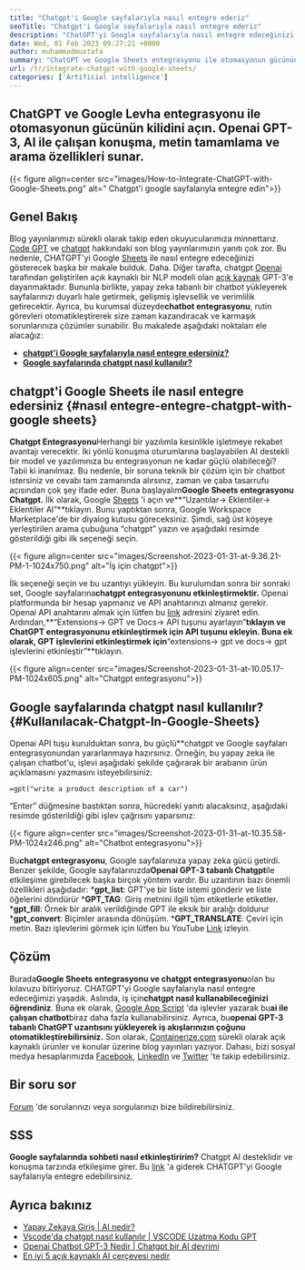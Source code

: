 ```yaml
---
title: "Chatgpt'i Google sayfalarıyla nasıl entegre ederiz" 
seoTitle: "Chatgpt'i Google sayfalarıyla nasıl entegre ederiz" 
description: "ChatGPT'yi Google sayfalarıyla nasıl entegre edeceğinizi öğrenmek için bu kılavuzu izleyin. CHATGPT adlı yapay zeka tabanlı chatbot ile çarşaflarınızı zenginleştirin." 
date: Wed, 01 Feb 2023 09:27:21 +0000
author: muhammadmustafa
summary: "ChatGPT ve Google Sheets entegrasyonu ile otomasyonun gücünün kilidini açın. Openai GPT-3, AI ile çalışan konuşma, metin tamamlama & amp; Arama özellikleri." 
url: /tr/integrate-chatgpt-with-google-sheets/
categories: ['Artificial intelligence']
---
```


## ChatGPT ve Google Levha entegrasyonu ile otomasyonun gücünün kilidini açın. Openai GPT-3, AI ile çalışan konuşma, metin tamamlama ve arama özellikleri sunar.

{{< figure align=center src="images/How-to-Integrate-ChatGPT-with-Google-Sheets.png" alt=" Chatgpt'i google sayfalarıyla entegre edin">}}


## Genel Bakış
Blog yayınlarımızı sürekli olarak takip eden okuyucularımıza minnettarız. [Code GPT][1] ve [chatgpt][2] hakkındaki son blog yayınlarımızın yanıtı çok zor. Bu nedenle, CHATGPT'yi Google [Sheets][3] ile nasıl entegre edeceğinizi gösterecek başka bir makale bulduk. Daha. Diğer tarafta, chatgpt [Openai][5] tarafından geliştirilen açık kaynaklı bir NLP modeli olan [açık kaynak][4] GPT-3'e dayanmaktadır.
Bununla birlikte, yapay zeka tabanlı bir chatbot yükleyerek sayfalarınızı duyarlı hale getirmek, gelişmiş işlevsellik ve verimlilik getirecektir. Ayrıca, bu kurumsal düzeyde**chatbot entegrasyonu**, rutin görevleri otomatikleştirerek size zaman kazandıracak ve karmaşık sorunlarınıza çözümler sunabilir.
Bu makalede aşağıdaki noktaları ele alacağız:
* [**chatgpt'i Google sayfalarıyla nasıl entegre edersiniz?**][6]
* [**Google sayfalarında chatgpt nasıl kullanılır?**][7]

## chatgpt'i Google Sheets ile nasıl entegre edersiniz {#nasıl entegre-entegre-chatgpt-with-google sheets}
**Chatgpt Entegrasyonu**Herhangi bir yazılımla kesinlikle işletmeye rekabet avantajı verecektir. İki yönlü konuşma oturumlarına başlayabilen AI destekli bir model ve yazılımınıza bu entegrasyonun ne kadar güçlü olabileceği? Tabii ki inanılmaz. Bu nedenle, bir soruna teknik bir çözüm için bir chatbot istersiniz ve cevabı tam zamanında alırsınız, zaman ve çaba tasarrufu açısından çok şey ifade eder.
Buna başlayalım**Google Sheets entegrasyonu Chatgpt.**
İlk olarak, Google [Sheets][3] 'i açın ve**“Uzantılar-> Eklentiler-> Eklentiler Al”**tıklayın. Bunu yaptıktan sonra, Google Workspace Marketplace'de bir diyalog kutusu göreceksiniz. Şimdi, sağ üst köşeye yerleştirilen arama çubuğuna “chatgpt” yazın ve aşağıdaki resimde gösterildiği gibi ilk seçeneği seçin.

{{< figure align=center src="images/Screenshot-2023-01-31-at-9.36.21-PM-1-1024x750.png" alt="İş için chatgpt">}}

İlk seçeneği seçin ve bu uzantıyı yükleyin. Bu kurulumdan sonra bir sonraki set, Google sayfalarına**chatgpt entegrasyonunu etkinleştirmektir.**
Openai platformunda bir hesap yapmanız ve API anahtarınızı almanız gerekir. Openai API anahtarını almak için lütfen bu [link][1] adresini ziyaret edin.
Ardından,**“Extensions-> GPT ve Docs-> API tuşunu ayarlayın”**tıklayın ve ChatGPT entegrasyonunu etkinleştirmek için API tuşunu ekleyin. Buna ek olarak, GPT işlevlerini etkinleştirmek için**“extensions-> gpt ve docs-> gpt işlevlerini etkinleştir”**tıklayın.

{{< figure align=center src="images/Screenshot-2023-01-31-at-10.05.17-PM-1024x605.png" alt="Chatgpt entegrasyonu">}}


## Google sayfalarında chatgpt nasıl kullanılır? {#Kullanılacak-Chatgpt-In-Google-Sheets}
Openai API tuşu kurulduktan sonra, bu güçlü**chatgpt ve Google sayfaları entegrasyonundan yararlanmaya hazırsınız.
Örneğin, bu yapay zeka ile çalışan chatbot'u, işlevi aşağıdaki şekilde çağırarak bir arabanın ürün açıklamasını yazmasını isteyebilirsiniz:
```
=gpt("write a product description of a car")
```
“Enter” düğmesine bastıktan sonra, hücredeki yanıtı alacaksınız, aşağıdaki resimde gösterildiği gibi işlev çağrısını yaparsınız:

{{< figure align=center src="images/Screenshot-2023-01-31-at-10.35.58-PM-1024x246.png" alt="Chatbot entegrasyonu">}}

Bu**chatgpt entegrasyonu**, Google sayfalarınıza yapay zeka gücü getirdi. Benzer şekilde, Google sayfalarınızda**Openai GPT-3 tabanlı Chatgpt**ile etkileşime girebilecek başka birçok yöntem vardır.
Bu uzantının bazı önemli özellikleri aşağıdadır:
***gpt_list**: GPT'ye bir liste istemi gönderir ve liste öğelerini döndürür
***GPT_TAG**: Giriş metnini ilgili tüm etiketlerle etiketler.
***gpt_fill**: Örnek bir aralık verildiğinde GPT ile eksik bir aralığı doldurur
***gpt_convert**: Biçimler arasında dönüşüm.
***GPT_TRANSLATE**: Çeviri için metin.
Bazı işlevlerini görmek için lütfen bu YouTube [Link][8] izleyin.

## Çözüm
Burada**Google Sheets entegrasyonu ve chatgpt entegrasyonu**olan bu kılavuzu bitiriyoruz. CHATGPT'yi Google sayfalarıyla nasıl entegre edeceğimizi yaşadık. Aslında, iş için**chatgpt nasıl kullanabileceğinizi öğrendiniz**. Buna ek olarak, [Google App Script][9] 'da işlevler yazarak bu**ai ile çalışan chatbot**biraz daha fazla kullanabilirsiniz. Ayrıca, bu**openai GPT-3 tabanlı ChatGPT uzantısını yükleyerek iş akışlarınızın çoğunu otomatikleştirebilirsiniz.**
Son olarak, [Containerize.com][10] sürekli olarak açık kaynaklı ürünler ve konular üzerine blog yayınları yazıyor. Dahası, bizi sosyal medya hesaplarımızda [Facebook][11], [LinkedIn][12] ve [Twitter][13] 'te takip edebilirsiniz.

## Bir soru sor
[Forum][14] 'de sorularınızı veya sorgularınızı bize bildirebilirsiniz.

## SSS
**Google sayfalarında sohbeti nasıl etkinleştiririm?**
Chatgpt AI desteklidir ve konuşma tarzında etkileşime girer. Bu [link][6] 'a giderek CHATGPT'yi Google sayfalarıyla entegre edebilirsiniz.

## Ayrıca bakınız
  * [Yapay Zekaya Giriş | AI nedir?][15]
  * [Vscode'da chatgpt nasıl kullanılır | VSCODE Uzatma Kodu GPT][1]
  * [Openai Chatbot GPT-3 Nedir | Chatgpt bir AI devrimi][2]
  * [En iyi 5 açık kaynaklı AI çerçevesi nedir][16]

  
[1]: https://blog.containerize.com/artificial-intelligence/how-to-use-chatgpt-in-vscode-the-vscode-extension-codegpt/
[2]: https://blog.containerize.com/artificial-intelligence/what-is-openai-chatbot-gpt-3-chatgpt-an-ai-revolution/
[3]: https://www.google.com/sheets/about/
[4]: https://products.containerize.com/
[5]: https://openai.com/
[6]: #How-to-integrate-ChatGPT-with-Google-Sheets
[7]: #How-to-Use-ChatGPT-in-Google-Sheets
[8]: https://www.youtube.com/watch?v=lnQPAWWmaKk&t=106s
[9]: https://www.google.com/script/start/
[10]: https://www.containerize.com/
[11]: https://web.facebook.com/containerize
[12]: https://www.linkedin.com/company/containerize/
[13]: https://twitter.com/containerize_co
[14]: https://forum.containerize.com/
[15]: https://blog.containerize.com/artificial-intelligence/an-introduction-to-artificial-intelligence-what-is-ai/
[16]: https://blog.containerize.com/artificial-intelligence/top-5-open-source-ai-frameworks/
